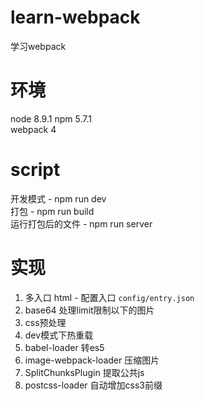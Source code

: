 # learn-webpack
学习webpack

# 环境
node 8.9.1 
npm 5.7.1   
webpack 4   

# script
开发模式 - npm run dev  
打包 - npm run build    
运行打包后的文件 - npm run server   

# 实现
1. 多入口 html - 配置入口 `config/entry.json`   
2. base64 处理limit限制以下的图片   
3. css预处理    
4. dev模式下热重载  
5. babel-loader 转es5
6. image-webpack-loader 压缩图片    
7. SplitChunksPlugin 提取公共js
8. postcss-loader 自动增加css3前缀
